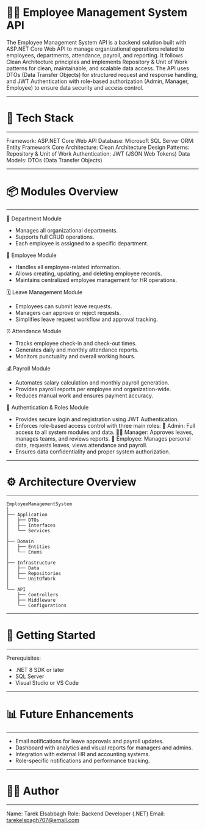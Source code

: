 # 🧑‍💼 Employee Management System API

The Employee Management System API is a backend solution built with ASP.NET Core Web API to manage organizational operations related to employees, departments, attendance, payroll, and reporting.
It follows Clean Architecture principles and implements Repository & Unit of Work patterns for clean, maintainable, and scalable data access.
The API uses DTOs (Data Transfer Objects) for structured request and response handling, and JWT Authentication with role-based authorization (Admin, Manager, Employee) to ensure data security and access control.

------------------------------------------------------------
# 🧱 Tech Stack
------------------------------------------------------------
Framework:            ASP.NET Core Web API
Database:             Microsoft SQL Server
ORM:                  Entity Framework Core
Architecture:         Clean Architecture
Design Patterns:      Repository & Unit of Work
Authentication:       JWT (JSON Web Tokens)
Data Models:          DTOs (Data Transfer Objects)

------------------------------------------------------------
# 📦 Modules Overview
------------------------------------------------------------

🏢 Department Module
- Manages all organizational departments.
- Supports full CRUD operations.
- Each employee is assigned to a specific department.

👥 Employee Module
- Handles all employee-related information.
- Allows creating, updating, and deleting employee records.
- Maintains centralized employee management for HR operations.

🗓️ Leave Management Module
- Employees can submit leave requests.
- Managers can approve or reject requests.
- Simplifies leave request workflow and approval tracking.

⏰ Attendance Module
- Tracks employee check-in and check-out times.
- Generates daily and monthly attendance reports.
- Monitors punctuality and overall working hours.

💰 Payroll Module
- Automates salary calculation and monthly payroll generation.
- Provides payroll reports per employee and organization-wide.
- Reduces manual work and ensures payment accuracy.

🔐 Authentication & Roles Module
- Provides secure login and registration using JWT Authentication.
- Enforces role-based access control with three main roles:
  👑 Admin: Full access to all system modules and data.
  🧑‍💼 Manager: Approves leaves, manages teams, and reviews reports.
  👤 Employee: Manages personal data, requests leaves, views attendance and payroll.
- Ensures data confidentiality and proper system authorization.

------------------------------------------------------------
# ⚙️ Architecture Overview
------------------------------------------------------------
```
EmployeeManagementSystem
│
├── Application
│   ├── DTOs
│   ├── Interfaces
│   └── Services
│
├── Domain
│   ├── Entities
│   └── Enums
│
├── Infrastructure
│   ├── Data
│   ├── Repositories
│   └── UnitOfWork
│
└── API
    ├── Controllers
    ├── Middleware
    └── Configurations
```
------------------------------------------------------------
# 🚀 Getting Started
------------------------------------------------------------
Prerequisites:
  - .NET 8 SDK or later
  - SQL Server
  - Visual Studio or VS Code

------------------------------------------------------------
# 📊 Future Enhancements
------------------------------------------------------------
- Email notifications for leave approvals and payroll updates.
- Dashboard with analytics and visual reports for managers and admins.
- Integration with external HR and accounting systems.
- Role-specific notifications and performance tracking.

------------------------------------------------------------
# 👨‍💻 Author
------------------------------------------------------------
Name:      Tarek Elsabbagh
Role:      Backend Developer (.NET)
Email:     tarekelspagh707@email.com
